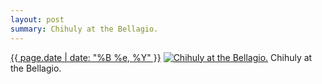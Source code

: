 ```yaml
---
layout: post
summary: Chihuly at the Bellagio.
---
```


<p>
  <time><a href="/257">{{ page.date | date: "%B %e, %Y" }}</a></time>
  <a href="/257"><img src="{{ site.assets_url }}/257-640.jpg" srcset="{{ site.assets_url }}/257-1280.jpg 1280w, {{ site.assets_url }}/257-960.jpg 960w, {{ site.assets_url }}/257-640.jpg 640w, {{ site.assets_url }}/257-320.jpg 320w" sizes="(min-width: 700px) 50vw, calc(100vw - 2rem)" alt="Chihuly at the Bellagio." /></a>
  <span>Chihuly at the Bellagio.</span>
</p>
